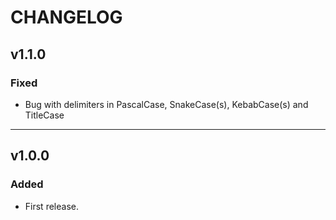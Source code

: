 # CHANGELOG

## v1.1.0

### Fixed
- Bug with delimiters in PascalCase, SnakeCase(s), KebabCase(s) and TitleCase

---

## v1.0.0

### Added
- First release.


